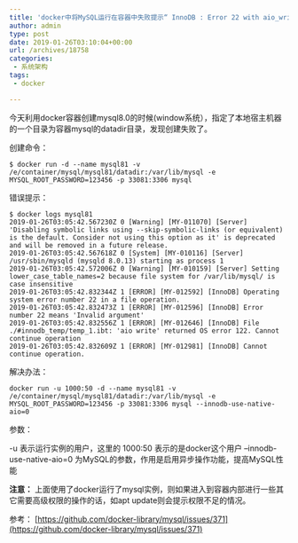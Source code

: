 ```yaml
---
title: 'docker中将MySQL运行在容器中失败提示“ InnoDB : Error 22 with aio_write”的解决办法'
author: admin
type: post
date: 2019-01-26T03:10:04+00:00
url: /archives/18758
categories:
 - 系统架构
tags:
 - docker

---
```

今天利用docker容器创建mysql8.0的时候(window系统），指定了本地宿主机器的一个目录为容器mysql的datadir目录，发现创建失败了。

创建命令：

```
$ docker run -d --name mysql81 -v /e/container/mysql/mysql81/datadir:/var/lib/mysql -e MYSQL_ROOT_PASSWORD=123456 -p 33081:3306 mysql
```

错误提示：

```
$ docker logs mysql81
2019-01-26T03:05:42.567230Z 0 [Warning] [MY-011070] [Server] 'Disabling symbolic links using --skip-symbolic-links (or equivalent) is the default. Consider not using this option as it' is deprecated and will be removed in a future release.
2019-01-26T03:05:42.567618Z 0 [System] [MY-010116] [Server] /usr/sbin/mysqld (mysqld 8.0.13) starting as process 1
2019-01-26T03:05:42.572006Z 0 [Warning] [MY-010159] [Server] Setting lower_case_table_names=2 because file system for /var/lib/mysql/ is case insensitive
2019-01-26T03:05:42.832344Z 1 [ERROR] [MY-012592] [InnoDB] Operating system error number 22 in a file operation.
2019-01-26T03:05:42.832473Z 1 [ERROR] [MY-012596] [InnoDB] Error number 22 means 'Invalid argument'
2019-01-26T03:05:42.832556Z 1 [ERROR] [MY-012646] [InnoDB] File ./#innodb_temp/temp_1.ibt: 'aio write' returned OS error 122. Cannot continue operation
2019-01-26T03:05:42.832609Z 1 [ERROR] [MY-012981] [InnoDB] Cannot continue operation.
```

解决办法：

```
docker run -u 1000:50 -d --name mysql81 -v /e/container/mysql/mysql81/datadir:/var/lib/mysql -e MYSQL_ROOT_PASSWORD=123456 -p 33081:3306 mysql --innodb-use-native-aio=0
```

参数：

-u 表示运行实例的用户，这里的 1000:50 表示的是docker这个用户
–innodb-use-native-aio=0 为MySQL的参数，作用是启用异步操作功能，提高MySQL性能

**注意：**
上面使用了docker运行了mysql实例，则如果进入到容器内部进行一些其它需要高级权限的操作的话，如apt update则会提示权限不足的情况。

参考： [https://github.com/docker-library/mysql/issues/371](https://github.com/docker-library/mysql/issues/371)